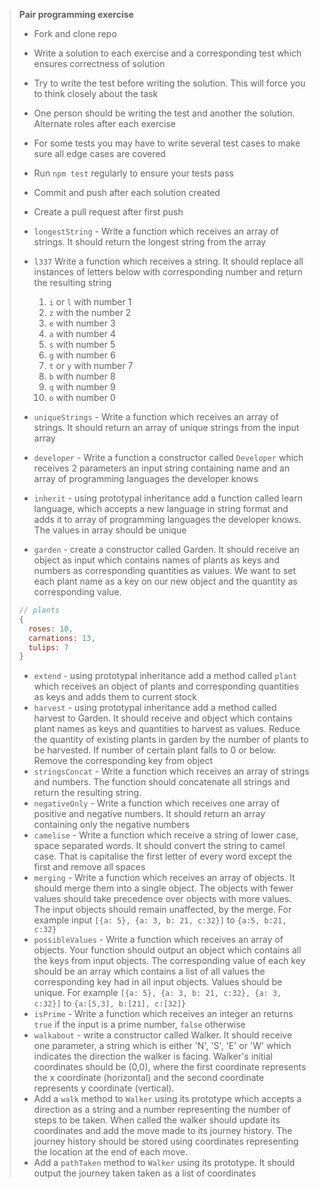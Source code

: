 > **Pair programming exercise**
>
> * Fork and clone repo
> * Write a solution to each exercise and a corresponding test which ensures correctness of solution
> * Try to write the test before writing the solution. This will force you to think closely about the task
> * One person should be writing the test and another the solution. Alternate roles after each exercise
> * For some tests you may have to write several test cases to make sure all edge cases are covered
> * Run `npm test` regularly to ensure your tests pass
> * Commit and push after each solution created
> * Create a pull request after first push
>
>
> * `longestString` - Write a function which receives an array of strings. It should return the longest string from the array
>
> * `l337` Write a function which receives a string. It should replace all instances of letters below with corresponding number and return the resulting string
>   1. `i` or `l` with number 1
>   2. `z` with the number 2
>   3. `e` with number 3
>   4. `a` with number 4
>   5. `s` with number 5
>   6. `g` with number 6
>   7. `t` or `y` with number 7
>   8. `b` with number 8
>   9. `q` with number 9
>   10. `o` with number 0
> * `uniqueStrings` - Write a function which receives an array of strings. It should return an array of unique strings from the input array
> * `developer` - Write a function a constructor called `Developer` which receives 2 parameters an input string containing name and an array of programming languages the developer knows
> * `inherit` - using prototypal inheritance add a function called learn language, which accepts a new language in string format and adds it to array of programming languages the developer knows. The values in array should be unique
> * `garden` - create a constructor called Garden. It should receive an object as input which contains names of plants as keys and numbers as corresponding quantities as values. We want to set each plant name as a key on our new object and the quantity as corresponding value.
> ```js
> // plants
> {
>   roses: 10,
>   carnations: 13,
>   tulips: 7
> }
> ```
> * `extend` - using prototypal inheritance add a method called `plant` which receives an object of plants and corresponding quantities as keys and adds them to current stock
> * `harvest` - using prototypal inheritance add a method called harvest to Garden. It should receive and object which contains plant names as keys and quantities to harvest as values. Reduce the quantity of existing plants in garden by the number of plants to be harvested. If number of certain plant falls to 0 or below. Remove the corresponding key from object
> * `stringsConcat` - Write a function which receives an array of strings and numbers. The function should concatenate all strings and return the resulting string.
> * `negativeOnly` - Write a function which receives one array of positive and negative numbers. It should return an array containing only the negative numbers
> * `camelise` - Write a function which receive a string of lower case, space separated words. It should convert the string to camel case. That is capitalise the first letter of every word except the first and remove all spaces
> * `merging` - Write a function which receives an array of objects. It should merge them into a single object. The objects with fewer values should take precedence over objects with more values. The input objects should remain unaffected, by the merge. For example input `[{a: 5}, {a: 3, b: 21, c:32}]` to `{a:5, b:21, c:32}`
> * `possibleValues` - Write a function which receives an array of objects. Your function should output an object which contains all the keys from input objects. The corresponding value of each key should be an array which contains a list of all values the corresponding key had in all input objects. Values should be unique. For example `[{a: 5}, {a: 3, b: 21, c:32}, {a: 3, c:32}]` to `{a:[5,3], b:[21], c:[32]}`
> * `isPrime` - Write a function which receives an integer an returns `true` if the input is a prime number, `false` otherwise
> * `walkabout` - write a constructor called Walker. It should receive one parameter, a string which is either 'N', 'S', 'E' or 'W' which indicates the direction the walker is facing. Walker's initial coordinates should be (0,0), where the first coordinate represents the x coordinate (horizontal) and the second coordinate represents y coordinate (vertical).
> * Add a `walk` method to `Walker` using its prototype which accepts a direction as a string and a number representing the number of steps to be taken. When called the walker should update its coordinates and add the move made to its journey history. The journey history should be stored using coordinates representing the location at the end of each move.
> * Add a `pathTaken` method to `Walker` using its prototype. It should output the journey taken taken as a list of coordinates
